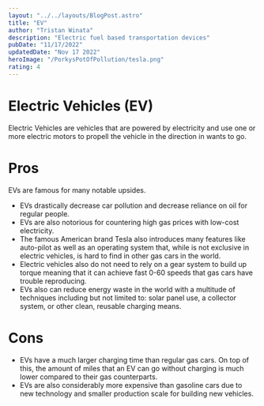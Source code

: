 ```yaml
---
layout: "../../layouts/BlogPost.astro"
title: "EV"
author: "Tristan Winata"
description: "Electric fuel based transportation devices"
pubDate: "11/17/2022"
updatedDate: "Nov 17 2022"
heroImage: "/PorkysPotOfPollution/tesla.png"
rating: 4
---
```


# Electric Vehicles (EV)
Electric Vehicles are vehicles that are powered by electricity and use one or more electric motors to propell the vehicle in the direction in wants to go. 

# Pros
EVs are famous for many notable upsides. 
- EVs drastically decrease car pollution and decrease reliance on oil for regular people. 
- EVs are also notorious for countering high gas prices with low-cost electricity. 
- The famous American brand Tesla also introduces many features like auto-pilot as well as an operating system that, while is not exclusive in electric vehicles, is hard to find in other gas cars in the world. 
- Electric vehicles also do not need to rely on a gear system to build up torque meaning that it can achieve fast 0-60 speeds that gas cars have trouble reproducing.
- EVs also can reduce energy waste in the world with a multitude of techniques including but not limited to: solar panel use, a collector system, or other clean, reusable charging means.

# Cons
- EVs have a much larger charging time than regular gas cars. On top of this, the amount of miles that an EV can go without charging is much lower compared to their gas counterparts. 
- EVs are also considerably more expensive than gasoline cars due to new technology and smaller production scale for building new vehicles.